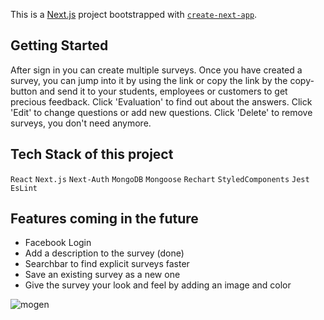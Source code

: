 This is a [Next.js](https://nextjs.org/) project bootstrapped with [`create-next-app`](https://github.com/vercel/next.js/tree/canary/packages/create-next-app).

## Getting Started

After sign in you can create multiple surveys. Once you have created a survey, you can jump into it by using the link or copy the link by the copy-button and send it to your students, employees or customers to get precious feedback.
Click 'Evaluation' to find out about the answers.
Click 'Edit' to change questions or add new questions.
Click 'Delete' to remove surveys, you don't need anymore.

## Tech Stack of this project

`React`
`Next.js`
`Next-Auth`
`MongoDB`
`Mongoose`
`Rechart`
`StyledComponents`
`Jest`
`EsLint`

## Features coming in the future

- Facebook Login
- Add a description to the survey (done)
- Searchbar to find explicit surveys faster
- Save an existing survey as a new one
- Give the survey your look and feel by adding an image and color


![mogen](https://user-images.githubusercontent.com/111574974/202681976-752c3cfc-b2a8-44a5-92ce-e70892fefe38.png)
